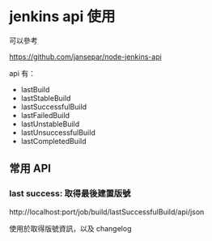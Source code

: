 jenkins api 使用
================

可以參考

https://github.com/jansepar/node-jenkins-api

api 有：

-	lastBuild
-	lastStableBuild
-	lastSuccessfulBuild
-	lastFailedBuild
-	lastUnstableBuild
-	lastUnsuccessfulBuild
-	lastCompletedBuild

常用 API
--------

### last success: 取得最後建置版號

http://localhost:port/job/build/lastSuccessfulBuild/api/json

使用於取得版號資訊，以及 changelog
